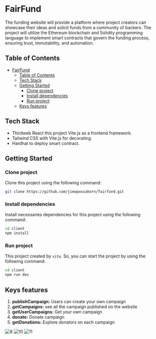 # FairFund

The funding website will provide a platform where project creators can showcase their ideas
and solicit funds from a community of backers. The project will utilize the Ethereum blockchain
and Solidity programming language to implement smart contracts that govern the funding
process, ensuring trust, immutability, and automation.

## Table of Contents

- [FairFund](#fairfund)
  - [Table of Contents](#table-of-contents)
  - [Tech Stack](#tech-stack)
  - [Getting Started](#getting-started)
    - [Clone project](#clone-project)
    - [Install dependencies](#install-dependencies)
    - [Run project](#run-project)
  - [Keys features](#keys-features)

## Tech Stack

- Thirdweb React this project Vite.js as a frontend framework.
- Tailwind CSS with Vite.js for decorating.
- Hardhat to deploy smart contract.

## Getting Started

### Clone project

Clone this project using the following command:

```bash
git clone https://github.com/jiewpassakorn/fairfund.git
```

### Install dependencies

Install necessaries dependencies for this project using the following command:

```bash
cd client
npm install
```

### Run project

This project created by `vite`. So, you can start the project by using the following command:

```bash
cd client
npm run dev
```

## Keys features

1. **publishCampaign:** Users can create your own campaign
2. **getCampaigns:** see all the campaign published on the website
3. **getUserCampaigns:** Get your own campaign
4. **donate:** Donate campaign
5. **getDonations:** Explore donators on each campaign

![8](https://github.com/jiewpassakorn/fairfund/assets/79156426/6dd42a33-afca-4275-8aca-a566ae427e65)
![10](https://github.com/jiewpassakorn/fairfund/assets/79156426/df577852-ef45-41bb-af41-6ec64590b043)
![11](https://github.com/jiewpassakorn/fairfund/assets/79156426/5ba319bd-9d70-4159-aa8e-41d0facad922)


